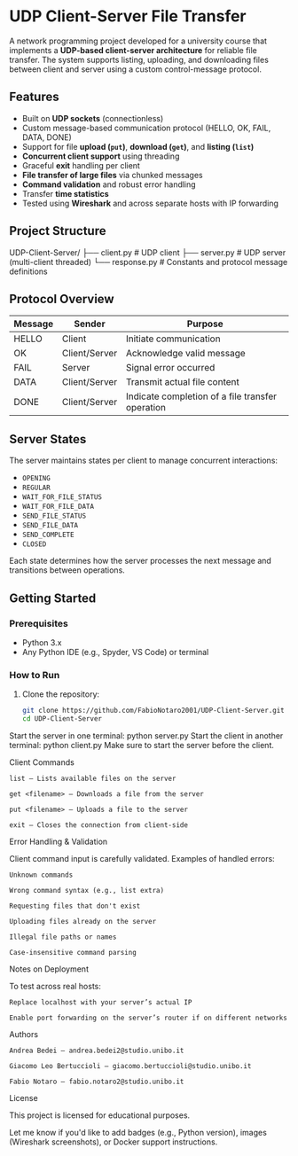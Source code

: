 # UDP Client-Server File Transfer

A network programming project developed for a university course that implements a **UDP-based client-server architecture** for reliable file transfer. The system supports listing, uploading, and downloading files between client and server using a custom control-message protocol.

## Features

- Built on **UDP sockets** (connectionless)
- Custom message-based communication protocol (HELLO, OK, FAIL, DATA, DONE)
- Support for file **upload (`put`)**, **download (`get`)**, and **listing (`list`)**
- **Concurrent client support** using threading
- Graceful **exit** handling per client
- **File transfer of large files** via chunked messages
- **Command validation** and robust error handling
- Transfer **time statistics**
- Tested using **Wireshark** and across separate hosts with IP forwarding

## Project Structure
UDP-Client-Server/
├── client.py # UDP client
├── server.py # UDP server (multi-client threaded)
└── response.py # Constants and protocol message definitions

## Protocol Overview

| Message | Sender        | Purpose                                           |
|---------|---------------|---------------------------------------------------|
| HELLO   | Client        | Initiate communication                            |
| OK      | Client/Server | Acknowledge valid message                         |
| FAIL    | Server        | Signal error occurred                             |
| DATA    | Client/Server | Transmit actual file content                      |
| DONE    | Client/Server | Indicate completion of a file transfer operation  |

## Server States

The server maintains states per client to manage concurrent interactions:
- `OPENING`
- `REGULAR`
- `WAIT_FOR_FILE_STATUS`
- `WAIT_FOR_FILE_DATA`
- `SEND_FILE_STATUS`
- `SEND_FILE_DATA`
- `SEND_COMPLETE`
- `CLOSED`

Each state determines how the server processes the next message and transitions between operations.

## Getting Started

### Prerequisites

- Python 3.x
- Any Python IDE (e.g., Spyder, VS Code) or terminal

### How to Run

1. Clone the repository:
   ```bash
   git clone https://github.com/FabioNotaro2001/UDP-Client-Server.git
   cd UDP-Client-Server
Start the server in one terminal:
python server.py
Start the client in another terminal:
python client.py
    Make sure to start the server before the client.

Client Commands

    list – Lists available files on the server

    get <filename> – Downloads a file from the server

    put <filename> – Uploads a file to the server

    exit – Closes the connection from client-side

Error Handling & Validation

Client command input is carefully validated. Examples of handled errors:

    Unknown commands

    Wrong command syntax (e.g., list extra)

    Requesting files that don't exist

    Uploading files already on the server

    Illegal file paths or names

    Case-insensitive command parsing

Notes on Deployment

To test across real hosts:

    Replace localhost with your server’s actual IP

    Enable port forwarding on the server’s router if on different networks

Authors

    Andrea Bedei – andrea.bedei2@studio.unibo.it

    Giacomo Leo Bertuccioli – giacomo.bertuccioli@studio.unibo.it

    Fabio Notaro – fabio.notaro2@studio.unibo.it

License

This project is licensed for educational purposes.

Let me know if you'd like to add badges (e.g., Python version), images (Wireshark screenshots), or Docker support instructions.
